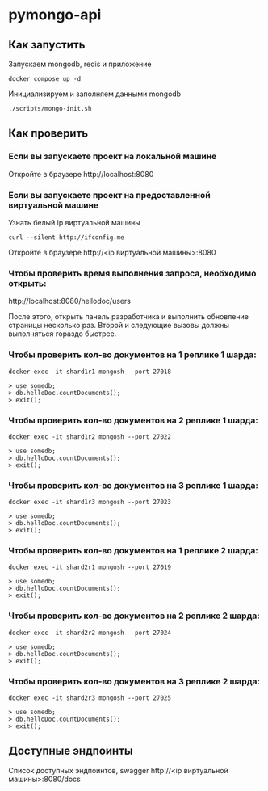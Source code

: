 # pymongo-api

## Как запустить

Запускаем mongodb, redis и приложение

```shell
docker compose up -d
```

Инициализируем и заполняем данными mongodb

```shell
./scripts/mongo-init.sh
```

## Как проверить

### Если вы запускаете проект на локальной машине

Откройте в браузере http://localhost:8080

### Если вы запускаете проект на предоставленной виртуальной машине

Узнать белый ip виртуальной машины

```shell
curl --silent http://ifconfig.me
```

Откройте в браузере http://<ip виртуальной машины>:8080

### Чтобы проверить время выполнения запроса, необходимо открыть:

http://localhost:8080/hellodoc/users

После этого, открыть панель разработчика и выполнить обновление страницы 
несколько раз. Второй и следующие вызовы должны выполняться гораздо быстрее.

### Чтобы проверить кол-во документов на 1 реплике 1 шарда:

```shell
docker exec -it shard1r1 mongosh --port 27018

> use somedb;
> db.helloDoc.countDocuments();
> exit(); 
```

### Чтобы проверить кол-во документов на 2 реплике 1 шарда:

```shell
docker exec -it shard1r2 mongosh --port 27022

> use somedb;
> db.helloDoc.countDocuments();
> exit(); 
```

### Чтобы проверить кол-во документов на 3 реплике 1 шарда:

```shell
docker exec -it shard1r3 mongosh --port 27023

> use somedb;
> db.helloDoc.countDocuments();
> exit(); 
```

### Чтобы проверить кол-во документов на 1 реплике 2 шарда:

```shell
docker exec -it shard2r1 mongosh --port 27019

> use somedb;
> db.helloDoc.countDocuments();
> exit(); 
```

### Чтобы проверить кол-во документов на 2 реплике 2 шарда:

```shell
docker exec -it shard2r2 mongosh --port 27024

> use somedb;
> db.helloDoc.countDocuments();
> exit(); 
```

### Чтобы проверить кол-во документов на 3 реплике 2 шарда:

```shell
docker exec -it shard2r3 mongosh --port 27025

> use somedb;
> db.helloDoc.countDocuments();
> exit(); 
```

## Доступные эндпоинты

Список доступных эндпоинтов, swagger http://<ip виртуальной машины>:8080/docs